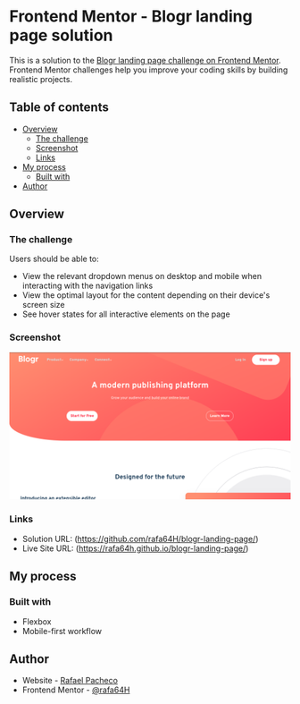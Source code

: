 # Frontend Mentor - Blogr landing page solution

This is a solution to the [Blogr landing page challenge on Frontend Mentor](https://www.frontendmentor.io/challenges/blogr-landing-page-EX2RLAApP). Frontend Mentor challenges help you improve your coding skills by building realistic projects. 

## Table of contents

- [Overview](#overview)
  - [The challenge](#the-challenge)
  - [Screenshot](#screenshot)
  - [Links](#links)
- [My process](#my-process)
  - [Built with](#built-with)
- [Author](#author)

## Overview

### The challenge

Users should be able to:

- View the relevant dropdown menus on desktop and mobile when interacting with the navigation links
- View the optimal layout for the content depending on their device's screen size
- See hover states for all interactive elements on the page

### Screenshot

![](./screenshot.png)

### Links

- Solution URL: (https://github.com/rafa64H/blogr-landing-page/)
- Live Site URL: (https://rafa64h.github.io/blogr-landing-page/)

## My process

### Built with

- Flexbox
- Mobile-first workflow

## Author

- Website - [Rafael Pacheco](https://github.com/rafa64H)
- Frontend Mentor - [@rafa64H](https://www.frontendmentor.io/profile/rafa64H)

